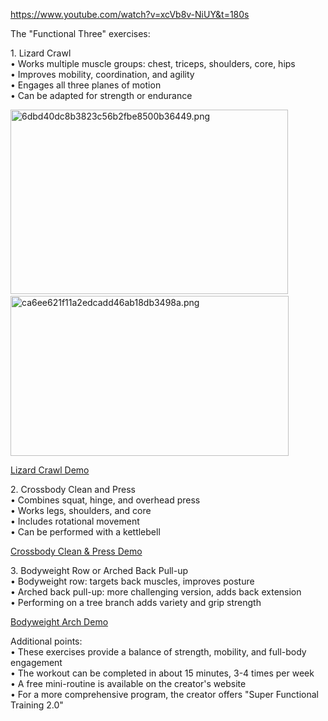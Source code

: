 https://www.youtube.com/watch?v=xcVb8v-NiUY&t=180s

The "Functional Three" exercises:

1\. Lizard Crawl  
• Works multiple muscle groups: chest, triceps, shoulders, core, hips  
• Improves mobility, coordination, and agility  
• Engages all three planes of motion  
• Can be adapted for strength or endurance

<img src="../../../_resources/6dbd40dc8b3823c56b2fbe8500b36449.png" alt="6dbd40dc8b3823c56b2fbe8500b36449.png" width="444" height="295" class="jop-noMdConv">  <img src="../../../_resources/ca6ee621f11a2edcadd46ab18db3498a.png" alt="ca6ee621f11a2edcadd46ab18db3498a.png" width="445" height="256" class="jop-noMdConv">

[Lizard Crawl Demo](Screen%20Recording%202024-06-30%20142102.mp4)

2\. Crossbody Clean and Press  
• Combines squat, hinge, and overhead press  
• Works legs, shoulders, and core  
• Includes rotational movement  
• Can be performed with a kettlebell

[Crossbody Clean & Press Demo](Screen%20Recording%202024-06-30%20145446.mp4)

3\. Bodyweight Row or Arched Back Pull-up  
• Bodyweight row: targets back muscles, improves posture  
• Arched back pull-up: more challenging version, adds back extension  
• Performing on a tree branch adds variety and grip strength

[Bodyweight Arch Demo](Screen%20Recording%202024-06-30%20145751.mp4)

Additional points:  
• These exercises provide a balance of strength, mobility, and full-body engagement  
• The workout can be completed in about 15 minutes, 3-4 times per week  
• A free mini-routine is available on the creator's website  
• For a more comprehensive program, the creator offers "Super Functional Training 2.0"